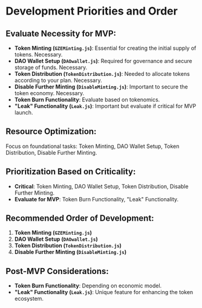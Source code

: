 # Development Priorities and Order

## Evaluate Necessity for MVP:
- **Token Minting (`GZEMinting.js`)**: Essential for creating the initial supply of tokens. Necessary.
- **DAO Wallet Setup (`DAOwallet.js`)**: Required for governance and secure storage of funds. Necessary.
- **Token Distribution (`TokenDistribution.js`)**: Needed to allocate tokens according to your plan. Necessary.
- **Disable Further Minting (`DisableMinting.js`)**: Important to secure the token economy. Necessary.
- **Token Burn Functionality**: Evaluate based on tokenomics.
- **"Leak" Functionality (`Leak.js`)**: Important but evaluate if critical for MVP launch.

## Resource Optimization:
Focus on foundational tasks: Token Minting, DAO Wallet Setup, Token Distribution, Disable Further Minting.

## Prioritization Based on Criticality:
- **Critical**: Token Minting, DAO Wallet Setup, Token Distribution, Disable Further Minting.
- **Evaluate for MVP**: Token Burn Functionality, "Leak" Functionality.

## Recommended Order of Development:
1. **Token Minting (`GZEMinting.js`)**
2. **DAO Wallet Setup (`DAOwallet.js`)**
3. **Token Distribution (`TokenDistribution.js`)**
4. **Disable Further Minting (`DisableMinting.js`)**

## Post-MVP Considerations:
- **Token Burn Functionality**: Depending on economic model.
- **"Leak" Functionality (`Leak.js`)**: Unique feature for enhancing the token ecosystem.
